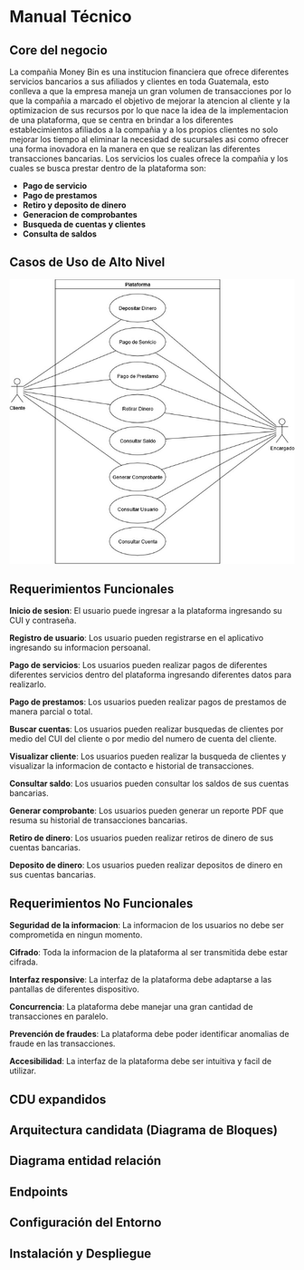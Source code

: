 # Manual Técnico

## Core del negocio

La compañia Money Bin es una institucion financiera que ofrece diferentes servicios bancarios a sus afiliados y clientes en toda Guatemala, esto conlleva a que la empresa maneja un gran volumen de transacciones
por lo que la compañia a marcado el objetivo de mejorar la atencion al cliente y la optimizacion de sus recursos por lo que nace la idea de la implementacion de una plataforma, 
que se centra en brindar a los diferentes establecimientos afiliados a la compañia y a los propios clientes no solo mejorar los tiempo al eliminar la necesidad de sucursales asi como ofrecer una forma 
inovadora en la manera en que se realizan las diferentes transacciones bancarias. Los servicios los cuales ofrece la compañia y los cuales se busca prestar dentro de la plataforma son:
- **Pago de servicio**
- **Pago de prestamos**
- **Retiro y deposito de dinero**
- **Generacion de comprobantes**
- **Busqueda de cuentas y clientes**
- **Consulta de saldos**

## Casos de Uso de Alto Nivel

![CDU](./img/DiagramaCDU.jpg)

## Requerimientos Funcionales

**Inicio de sesion**: El usuario puede ingresar a la plataforma ingresando su CUI y contraseña.

**Registro de usuario**: Los usuario pueden registrarse en el aplicativo ingresando su informacion persoanal.

**Pago de servicios**: Los usuarios pueden realizar pagos de diferentes diferentes servicios dentro del plataforma ingresando diferentes datos para realizarlo.

**Pago de prestamos**: Los usuarios pueden realizar pagos de prestamos de manera parcial o total.

**Buscar cuentas**: Los usuarios pueden realizar busquedas de clientes por medio del CUI del cliente o por medio del numero de cuenta del cliente.

**Visualizar cliente**: Los usuarios pueden realizar la busqueda de clientes y visualizar la informacion de contacto e historial de transacciones.

**Consultar saldo**: Los usuarios pueden consultar los saldos de sus cuentas bancarias.

**Generar comprobante**: Los usuarios pueden generar un reporte PDF que resuma su historial de transacciones bancarias.

**Retiro de dinero**: Los usuarios pueden realizar retiros de dinero de sus cuentas bancarias.

**Deposito de dinero**: Los usuarios pueden realizar depositos de dinero en sus cuentas bancarias.

## Requerimientos No Funcionales

**Seguridad de la informacion**: La informacion de los usuarios no debe ser comprometida en ningun momento.

**Cifrado**: Toda la informacion de la plataforma al ser transmitida debe estar cifrada.

**Interfaz responsive**: La interfaz de la plataforma debe adaptarse a las pantallas de diferentes dispositivo.

**Concurrencia**: La plataforma debe manejar una gran cantidad de transacciones en paralelo.

**Prevención de fraudes**: La plataforma debe poder identificar anomalias de fraude en las transacciones.

**Accesibilidad**: La interfaz de la plataforma debe ser intuitiva y facil de utilizar.

## CDU expandidos

## Arquitectura candidata (Diagrama de Bloques)

## Diagrama entidad relación

## Endpoints

## Configuración del Entorno

## Instalación y Despliegue